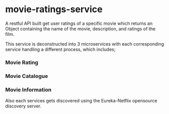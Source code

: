 # movie-ratings-service

A restful API built get user ratings of a specific movie which returns an Object containing the name of the movie, description, and ratings of the film.

This service is deconstructed into 3 microservices with each corresponding service handling a different process, which includes;
### Movie Rating
### Movie Catalogue
### Movie Information

Also each services gets discovered using the Eureka-Netflix opensource discovery server.